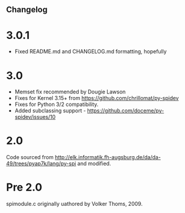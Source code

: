 Changelog
---------

3.0.1
=====

* Fixed README.md and CHANGELOG.md formatting, hopefully

3.0
===

* Memset fix recommended by Dougie Lawson
* Fixes for Kernel 3.15+ from https://github.com/chrillomat/py-spidev
* Fixes for Python 3/2 compatibility.
* Added subclassing support - https://github.com/doceme/py-spidev/issues/10

2.0
===

Code sourced from http://elk.informatik.fh-augsburg.de/da/da-49/trees/pyap7k/lang/py-spi
and modified.

Pre 2.0
=======

spimodule.c originally uathored by Volker Thoms, 2009.
